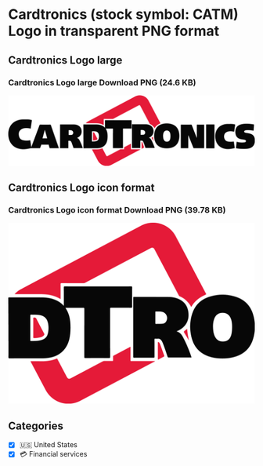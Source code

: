 # Cardtronics (stock symbol: CATM) Logo in transparent PNG format

## Cardtronics Logo large

### Cardtronics Logo large Download PNG (24.6 KB)

![Cardtronics Logo large Download PNG (24.6 KB)](/img/orig/CATM_BIG-7f9aadcd.png)

## Cardtronics Logo icon format

### Cardtronics Logo icon format Download PNG (39.78 KB)

![Cardtronics Logo icon format Download PNG (39.78 KB)](/img/orig/CATM-ee679143.png)



## Categories
- [x] 🇺🇸 United States
- [x] 💳 Financial services
